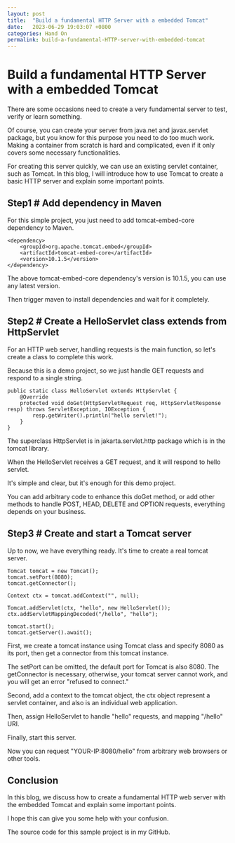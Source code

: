 ```yaml
---
layout: post
title:  "Build a fundamental HTTP Server with a embedded Tomcat"
date:   2023-06-29 19:03:07 +0800
categories: Hand On
permalink: build-a-fundamental-HTTP-server-with-embedded-tomcat
---
```


# Build a fundamental HTTP Server with a embedded Tomcat

There are some occasions need to create a very fundamental server to test, verify or learn something.

Of course, you can create your server from java.net and javax.servlet package, but you know for this purpose you need to do too much work. Making a container from scratch is hard and complicated, even if it only covers some necessary functionalities.

For creating this server quickly, we can use an existing servlet container, such as Tomcat. In this blog, I will introduce how to use Tomcat to create a basic HTTP server and explain some important points.

## Step1 # Add dependency in Maven
For this simple project, you just need to add tomcat-embed-core dependency to Maven.


```
<dependency>
    <groupId>org.apache.tomcat.embed</groupId>
    <artifactId>tomcat-embed-core</artifactId>
    <version>10.1.5</version>
</dependency>
```

The above tomcat-embed-core dependency's version is 10.1.5, you can use any latest version.

Then trigger maven to install dependencies and wait for it completely.

## Step2 # Create a HelloServlet class extends from HttpServlet
For an HTTP web server, handling requests is the main function, so let's create a class to complete this work.

Because this is a demo project, so we just handle GET requests and respond to a single string.

```
public static class HelloServlet extends HttpServlet {
    @Override
    protected void doGet(HttpServletRequest req, HttpServletResponse resp) throws ServletException, IOException {
        resp.getWriter().println("hello servlet!");
    }
}
```


The superclass HttpServlet is in jakarta.servlet.http package which is in the tomcat library.

When the HelloServlet receives a GET request, and it will respond to hello servlet.

It's simple and clear, but it's enough for this demo project.

You can add arbitrary code to enhance this doGet method, or add other methods to handle POST, HEAD, DELETE and OPTION requests, everything depends on your business.

## Step3 # Create and start a Tomcat server
Up to now, we have everything ready. It's time to create a real tomcat server.

```
Tomcat tomcat = new Tomcat();
tomcat.setPort(8080);
tomcat.getConnector();

Context ctx = tomcat.addContext("", null);

Tomcat.addServlet(ctx, "hello", new HelloServlet());
ctx.addServletMappingDecoded("/hello", "hello");

tomcat.start();
tomcat.getServer().await();
```

First, we create a tomcat instance using Tomcat class and specify 8080 as its port, then get a connector from this tomcat instance.

The setPort can be omitted, the default port for Tomcat is also 8080. The getConnector is necessary, otherwise, your tomcat server cannot work, and you will get an error "refused to connect."

Second, add a context to the tomcat object, the ctx object represent a servlet container, and also is an individual web application.

Then, assign HelloServlet to handle "hello" requests, and mapping "/hello" URI.

Finally, start this server.

Now you can request "YOUR-IP:8080/hello" from arbitrary web browsers or other tools.

## Conclusion
In this blog, we discuss how to create a fundamental HTTP web server with the embedded Tomcat and explain some important points.

I hope this can give you some help with your confusion.

The source code for this sample project is in my GitHub.